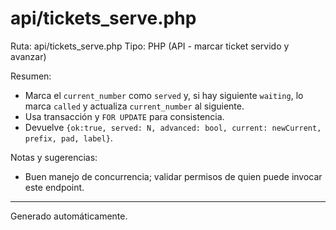 # api/tickets_serve.php

Ruta: api/tickets_serve.php
Tipo: PHP (API - marcar ticket servido y avanzar)

Resumen:
- Marca el `current_number` como `served` y, si hay siguiente `waiting`, lo marca `called` y actualiza `current_number` al siguiente.
- Usa transacción y `FOR UPDATE` para consistencia.
- Devuelve `{ok:true, served: N, advanced: bool, current: newCurrent, prefix, pad, label}`.

Notas y sugerencias:
- Buen manejo de concurrencia; validar permisos de quien puede invocar este endpoint.

---
Generado automáticamente.
